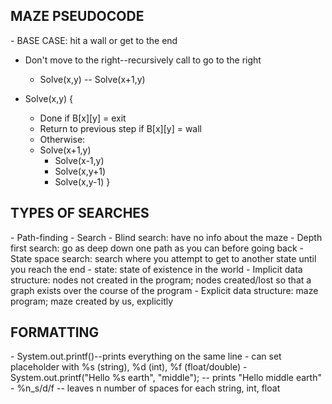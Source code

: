<h2> MAZE PSEUDOCODE </h2>
- BASE CASE: hit a wall or get to the end

- Don't move to the right--recursively call to go to the right
    - Solve(x,y) -- Solve(x+1,y)

- Solve(x,y) {
    - Done if B[x][y] = exit
    - Return to previous step if B[x][y] = wall
    - Otherwise: 
	- Solve(x+1,y)
        - Solve(x-1,y)
        - Solve(x,y+1)
        - Solve(x,y-1)
}

<H2> TYPES OF SEARCHES </h2>
- Path-finding
- Search
- Blind search: have no info about the maze
- Depth first search: go as deep down one path as you can before going back
- State space search: search where you attempt to get to another state until you reach the end
       - state: state of existence in the world
- Implicit data structure: nodes not created in the program; nodes created/lost so
                         that a graph exists over the course of the program
- Explicit data structure: maze program; maze created by us, explicitly

<h2> FORMATTING </h2>
- System.out.printf()--prints everything on the same line
        - can set placeholder with %s (string), %d (int), %f (float/double)
	- System.out.printf("Hello %s earth", "middle"); -- prints "Hello middle earth"
	- %n_s/d/f -- leaves n number of spaces for each string, int, float


